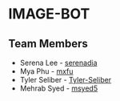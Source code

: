 # IMAGE-BOT

## Team Members
- Serena Lee - [serenadia](https://github.com/serenadia)
- Mya Phu - [mxfu](https://github.com/mxfu)
- Tyler Seliber - [Tyler-Seliber](https://github.com/Tyler-Seliber)
- Mehrab Syed - [msyed5](https://github.com/msyed5)
